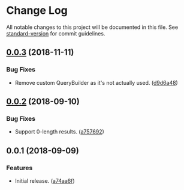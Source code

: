# Change Log

All notable changes to this project will be documented in this file. See [standard-version](https://github.com/conventional-changelog/standard-version) for commit guidelines.

<a name="0.0.3"></a>
## [0.0.3](https://github.com/sammarks/objection-graphql-relay/compare/v0.0.2...v0.0.3) (2018-11-11)


### Bug Fixes

* Remove custom QueryBuilder as it's not actually used. ([d9d6a48](https://github.com/sammarks/objection-graphql-relay/commit/d9d6a48))



<a name="0.0.2"></a>
## [0.0.2](https://github.com/sammarks/objection-graphql-relay/compare/v0.0.1...v0.0.2) (2018-09-10)


### Bug Fixes

* Support 0-length results. ([a757692](https://github.com/sammarks/objection-graphql-relay/commit/a757692))



<a name="0.0.1"></a>
## 0.0.1 (2018-09-09)


### Features

* Initial release. ([a74aa6f](https://github.com/sammarks/objection-graphql-relay/commit/a74aa6f))
